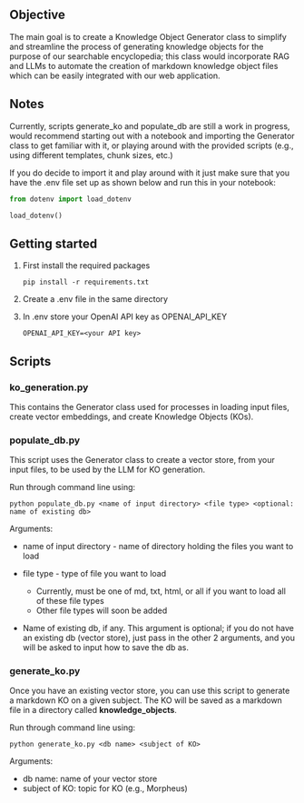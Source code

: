 ## Objective
The main goal is to create a Knowledge Object Generator class to simplify and streamline the process of generating
knowledge objects for the purpose of our searchable encyclopedia; this class would incorporate RAG and LLMs to
automate the creation of markdown knowledge object files which can be easily integrated with our web application.

## Notes
Currently, scripts generate_ko and populate_db are still a work in progress, would recommend starting out with a
notebook and importing the Generator class to get familiar with it, or playing around with the provided scripts 
(e.g., using different templates, chunk sizes, etc.)

If you do decide to import it and play around with it just make sure that you have the .env file set up as shown below 
and run this in your notebook:

```python 
from dotenv import load_dotenv

load_dotenv()
```

## Getting started

1. First install the required packages

    ```pip install -r requirements.txt```


2. Create a .env file in the same directory


3. In .env store your OpenAI API key as OPENAI_API_KEY

    `OPENAI_API_KEY=<your API key>`

## Scripts

### ko_generation.py 
This contains the Generator class used for processes in loading input files, create vector embeddings, 
and create Knowledge Objects (KOs).

### populate_db.py
This script uses the Generator class to create a vector store, from your input files, to be used by the LLM for KO 
generation.

Run through command line using:

```
python populate_db.py <name of input directory> <file type> <optional: name of existing db>
```

Arguments:
- name of input directory - name of directory holding the files you want to load


- file type - type of file you want to load
  - Currently, must be one of md, txt, html, or all if you want to load all of these file types
  - Other file types will soon be added


- Name of existing db, if any. This argument is optional; if you do not have an existing db (vector store), just pass in
the other 2 arguments, and you will be asked to input how to save the db as.



### generate_ko.py

Once you have an existing vector store, you can use this script to generate a markdown KO on a given subject. The KO
will be saved as a markdown file in a directory called **knowledge_objects**.

Run through command line using:

```
python generate_ko.py <db name> <subject of KO>
```

Arguments:

- db name: name of your vector store
- subject of KO: topic for KO (e.g., Morpheus)